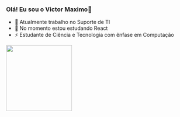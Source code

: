 ### Olá! Eu sou o Victor Maximo👋

- 🔭 Atualmente trabalho no Suporte de TI
- 🌱 No momento estou estudando React
- ⚡ Estudante de Ciência e Tecnologia com ênfase em Computação
<div>
  <a href="https://github.com/victormaximoclm">
  <img height="180em" src="https://github-readme-stats.vercel.app/api?username=victormaximoclm)](https://github.com/anuraghazra/github-readme-stats" />
</div>
